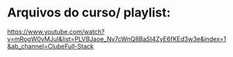 # Arquivos do curso/ playlist: 
https://www.youtube.com/watch?v=mRogW0vMJuI&list=PLVBJaoe_Nv7cWnQ8BaSI4ZyE6fKEd3w3e&index=1&ab_channel=ClubeFull-Stack